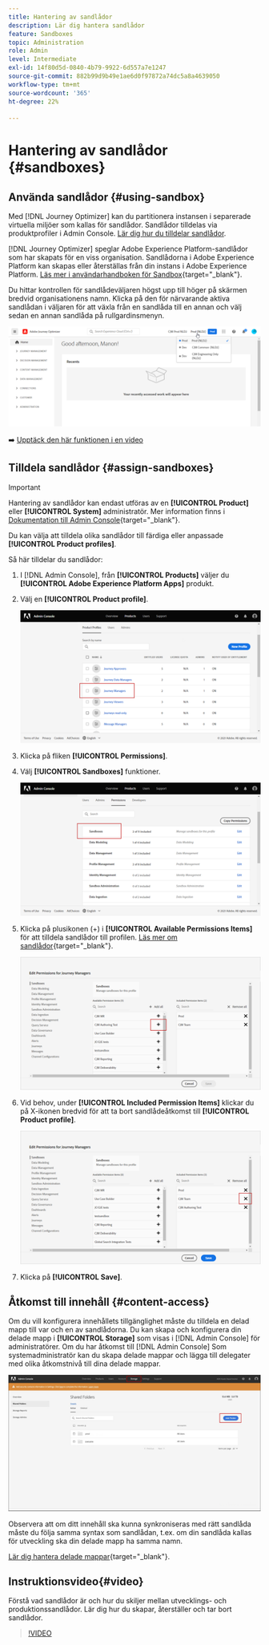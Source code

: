 ```yaml
---
title: Hantering av sandlådor
description: Lär dig hantera sandlådor
feature: Sandboxes
topic: Administration
role: Admin
level: Intermediate
exl-id: 14f80d5d-0840-4b79-9922-6d557a7e1247
source-git-commit: 882b99d9b49e1ae6d0f97872a74dc5a8a4639050
workflow-type: tm+mt
source-wordcount: '365'
ht-degree: 22%

---
```


# Hantering av sandlådor {#sandboxes}

## Använda sandlådor {#using-sandbox}

Med [!DNL Journey Optimizer] kan du partitionera instansen i separerade virtuella miljöer som kallas för sandlådor.
Sandlådor tilldelas via produktprofiler i Admin Console. [Lär dig hur du tilldelar sandlådor](permissions.md#create-product-profile).

[!DNL Journey Optimizer] speglar Adobe Experience Platform-sandlådor som har skapats för en viss organisation.
Sandlådorna i Adobe Experience Platform kan skapas eller återställas från din instans i Adobe Experience Platform. [Läs mer i användarhandboken för Sandbox](https://experienceleague.adobe.com/docs/experience-platform/sandbox/ui/user-guide.html){target=&quot;_blank&quot;}.

Du hittar kontrollen för sandlådeväljaren högst upp till höger på skärmen bredvid organisationens namn. Klicka på den för närvarande aktiva sandlådan i väljaren för att växla från en sandlåda till en annan och välj sedan en annan sandlåda på rullgardinsmenyn.

![](assets/sandbox_5.png)

➡️ [Upptäck den här funktionen i en video](#video)

## Tilldela sandlådor {#assign-sandboxes}

>[!IMPORTANT]
>
> Hantering av sandlådor kan endast utföras av en **[!UICONTROL Product]** eller **[!UICONTROL System]** administratör. Mer information finns i [Dokumentation till Admin Console](https://helpx.adobe.com/enterprise/admin-guide.html/enterprise/using/admin-roles.ug.html){target=&quot;_blank&quot;}.

Du kan välja att tilldela olika sandlådor till färdiga eller anpassade **[!UICONTROL Product profiles]**.

Så här tilldelar du sandlådor:

1. I [!DNL Admin Console], från **[!UICONTROL Products]** väljer du **[!UICONTROL Adobe Experience Platform Apps]** produkt.

1. Välj en **[!UICONTROL Product profile]**.  

   ![](assets/sandbox_1.png)

1. Klicka på fliken **[!UICONTROL Permissions]**.  

1. Välj **[!UICONTROL Sandboxes]** funktioner.

   ![](assets/sandbox_2.png)

1. Klicka på plusikonen (+) i **[!UICONTROL Available Permissions Items]** för att tilldela sandlådor till profilen. [Läs mer om sandlådor](https://experienceleague.adobe.com/docs/experience-platform/sandbox/home.html){target=&quot;_blank&quot;}.

   ![](assets/sandbox_3.png)

1. Vid behov, under **[!UICONTROL Included Permission Items]** klickar du på X-ikonen bredvid för att ta bort sandlådeåtkomst till **[!UICONTROL Product profile]**.

   ![](assets/sandbox_4.png)

1. Klicka på **[!UICONTROL Save]**.

## Åtkomst till innehåll {#content-access}

Om du vill konfigurera innehållets tillgänglighet måste du tilldela en delad mapp till var och en av sandlådorna. Du kan skapa och konfigurera din delade mapp i **[!UICONTROL Storage]** som visas i [!DNL Admin Console] för administratörer. Om du har åtkomst till [!DNL Admin Console] Som systemadministratör kan du skapa delade mappar och lägga till delegater med olika åtkomstnivå till dina delade mappar.

![](assets/do-not-localize/content_access.png)

Observera att om ditt innehåll ska kunna synkroniseras med rätt sandlåda måste du följa samma syntax som sandlådan, t.ex. om din sandlåda kallas för utveckling ska din delade mapp ha samma namn.

[Lär dig hantera delade mappar](https://helpx.adobe.com/enterprise/admin-guide.html/enterprise/using/manage-adobe-storage.ug.html){target=&quot;_blank&quot;}.

## Instruktionsvideo{#video}

Förstå vad sandlådor är och hur du skiljer mellan utvecklings- och produktionssandlådor. Lär dig hur du skapar, återställer och tar bort sandlådor.

>[!VIDEO](https://video.tv.adobe.com/v/334355?quality=12)
